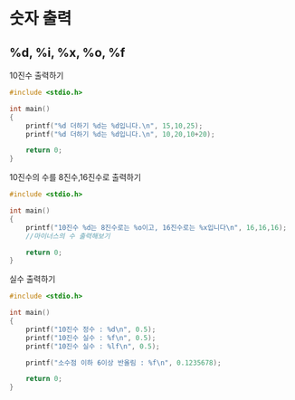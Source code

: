 # 숫자 출력

## %d, %i, %x, %o, %f

10진수 출력하기
```c
#include <stdio.h>

int main()
{
	printf("%d 더하기 %d는 %d입니다.\n", 15,10,25);
	printf("%d 더하기 %d는 %d입니다.\n", 10,20,10+20);

	return 0;
}
```

10진수의 수를 8진수,16진수로 출력하기 
```c
#include <stdio.h>

int main()
{
	printf("10진수 %d는 8진수로는 %o이고, 16진수로는 %x입니다\n", 16,16,16);
	//마이너스의 수 출력해보기 

	return 0;
}
```
실수 출력하기
```c
#include <stdio.h>

int main()
{
	printf("10진수 정수 : %d\n", 0.5);
	printf("10진수 실수 : %f\n", 0.5);
	printf("10진수 실수 : %lf\n", 0.5);

	printf("소수점 이하 6이상 반올림 : %f\n", 0.1235678);

	return 0;
}
```


